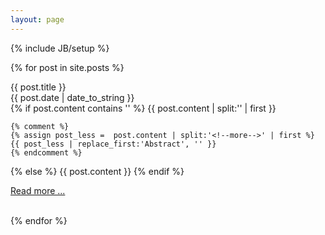 ```yaml
---
layout: page
---
```

{% include JB/setup %}


{% for post in site.posts %}
  <div class="summary-title"> {{ post.title }} </div>
  <div class="summary-time"> {{ post.date | date_to_string }} </div>
  <div class="summary-content">
  {% if post.content contains '<!--more-->' %}
    {{ post.content | split:'<!--more-->' | first }}

    {% comment %}
    {% assign post_less =  post.content | split:'<!--more-->' | first %}
    {{ post_less | replace_first:'Abstract', '' }}
    {% endcomment %}

  {% else %}
    {{ post.content }}
  {% endif %}

  <a href="{{ BASE_PATH }}{{ post.url }}"><span class="read-more">Read more ...</span></a>
  </div>
  
  <br />
{% endfor %}


